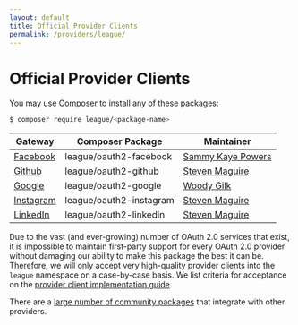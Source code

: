 ```yaml
---
layout: default
title: Official Provider Clients
permalink: /providers/league/
---
```


Official Provider Clients
=========================

You may use [Composer](https://getcomposer.org) to install any of these packages:

~~~ bash
$ composer require league/<package-name>
~~~

Gateway | Composer Package | Maintainer
--- | --- | ---
[Facebook](https://github.com/thephpleague/oauth2-facebook) | league/oauth2-facebook | [Sammy Kaye Powers](https://github.com/sammyk)
[Github](https://github.com/thephpleague/oauth2-github) | league/oauth2-github | [Steven Maguire](https://github.com/stevenmaguire)
[Google](https://github.com/thephpleague/oauth2-google) | league/oauth2-google | [Woody Gilk](https://github.com/shadowhand)
[Instagram](https://github.com/thephpleague/oauth2-instagram) | league/oauth2-instagram | [Steven Maguire](https://github.com/stevenmaguire)
[LinkedIn](https://github.com/thephpleague/oauth2-linkedin) | league/oauth2-linkedin | [Steven Maguire](https://github.com/stevenmaguire)

Due to the vast (and ever-growing) number of OAuth 2.0 services that exist, it is impossible to maintain first-party support for every OAuth 2.0 provider without damaging our ability to make this package the best it can be. Therefore, we will only accept very high-quality provider clients into the `league` namespace on a case-by-case basis. We list criteria for acceptance on the  [provider client implementation guide](/providers/implementing/).

There are a [large number of community packages](/providers/thirdparty/) that integrate with other providers.

